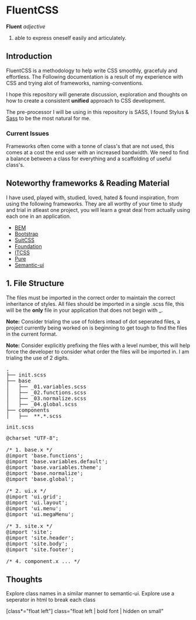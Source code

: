 # FluentCSS

**Fluent**
*adjective*

1. able to express oneself easily and articulately.

## Introduction
FluentCSS is a methodology to help write CSS smoothly, gracefuly and effortless. The Following documentation is a result of my experience with CSS and trying alot of frameworks, naming-conventions.

I hope this repository will generate discussion, exploration and thoughts on how to create a consistent **unified** approach to CSS development.

The pre-processor I will be using in this repository is SASS, I found Stylus & [Sass](http://sass-lang.com/) to be the most natural for me.

### Current Issues

Frameworks often come with a tonne of class's that are not used, this comes at a cost the end user with an increased bandwidth. We need to find a balance between a class for everything and a scaffolding of useful class's.


## Noteworthy frameworks & Reading Material

I have used, played with, studied, loved, hated & found inspiration, from using the following frameworks. They are all worthy of your time to study and trial in atleast one project, you will learn a great deal from actually using each one in an application.

* [BEM](https://en.bem.info/method/)
* [Bootstrap](http://getbootstrap.com)
* [SuitCSS](https://github.com/suitcss/suit/blob/master/doc/naming-conventions.md)
* [Foundation](http://http://foundation.zurb.com)
* [ITCSS](http://itcss.io/)
* [Pure](https://github.com/yahoo/pure/)
* [Semantic-ui](http://semantic-ui.com)


## 1. File Structure
The files must be imported in the correct order to maintain the correct inheritance of styles.
All files should be imported in a single .scss file, this will be the **only** file in your application that does not begin with _.

**Note:** Consider trialing the use of folders intead of dot seperated files, a project currently being worked on is beginning to get tough to find the files in the current format.

**Note:** Consider explicitly prefixing the files with a level number, this will help force the developer to consider what order the files will be imported in. I am trialing the use of 2 digits.

<pre>
.
├── init.scss
├── base
│   ├── _01.variables.scss
│   ├── _02.functions.scss
│   ├── _03.normalize.scss
│   ├── _04.global.scss
├── components
│   ├── _**.*.scss
</pre>

<pre>init.scss</pre>

<pre>
@charset "UTF-8";

/* 1. base.x */
@import 'base.functions';
@import 'base.variables.default';
@import 'base.variables.theme';
@import 'base.normalize';
@import 'base.global';

/* 2. ui.x */
@import 'ui.grid';
@import 'ui.layout';
@import 'ui.menu';
@import 'ui.megaMenu';

/* 3. site.x */
@import 'site';
@import 'site.header';
@import 'site.body';
@import 'site.footer';

/* 4. component.x ... */
</pre>

## Thoughts

Explore class names in a similar manner to semantic-ui.
Explore use a seperator in html to break each class

[class*="float left"]
class="float left | bold font | hidden on small"
